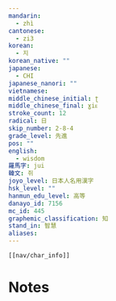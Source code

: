 ```yaml
---
mandarin:
  - zhì
cantonese:
  - zi3
korean:
  - 지
korean_native: ""
japanese:
  - CHI
japanese_nanori: ""
vietnamese:
middle_chinese_initial: ʈ
middle_chinese_final: ɣiᴇ
stroke_count: 12
radical: 日
skip_number: 2-8-4
grade_level: 先進
pos: ""
english:
  - wisdom
羅馬字: jui
韓文: 쥐
joyo_level: 日本人名用漢字
hsk_level: ""
hanmun_edu_level: 高等
danayo_id: 7156
mc_id: 445
graphemic_classification: 知
stand_in: 智慧
aliases:
---
```

```meta-bind-embed
[[nav/char_info]]
```

# Notes
